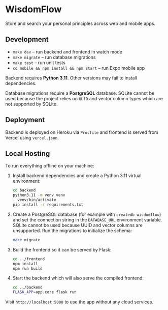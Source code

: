 # WisdomFlow

Store and search your personal principles across web and mobile apps.

## Development

- `make dev` – run backend and frontend in watch mode
- `make migrate` – run database migrations
- `make test` – run unit tests
- `cd mobile && npm install && npm start` – run Expo mobile app

Backend requires **Python 3.11**. Other versions may fail to install dependencies.

Database migrations require a **PostgreSQL** database. SQLite cannot be used
because the project relies on `UUID` and vector column types which are not
supported by SQLite.

## Deployment

Backend is deployed on Heroku via `Procfile` and frontend is served from Vercel using `vercel.json`.

## Local Hosting

To run everything offline on your machine:

1. Install backend dependencies and create a Python 3.11 virtual environment:

   ```bash
   cd backend
   python3.11 -m venv venv
   . venv/bin/activate
   pip install -r requirements.txt
   ```

2. Create a PostgreSQL database (for example with `createdb wisdomflow`) and
   set the connection string in the `DATABASE_URL` environment variable. SQLite
   cannot be used because UUID and vector columns are unsupported. Run the
   migrations to initialize the schema:

   ```bash
   make migrate
   ```

3. Build the frontend so it can be served by Flask:

   ```bash
   cd ../frontend
   npm install
   npm run build
   ```

4. Start the backend which will also serve the compiled frontend:

   ```bash
   cd ../backend
   FLASK_APP=app.core flask run
   ```

Visit `http://localhost:5000` to use the app without any cloud services.
